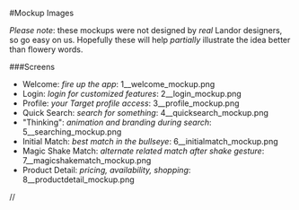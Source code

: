 #Mockup Images

*Please note*: these mockups were not designed by _real_ Landor designers, so go easy on us. Hopefully these will help _partially_ illustrate the idea better than flowery words.

###Screens

* Welcome: _fire up the app_: 1\_\_welcome\_mockup.png
* Login: _login for customized features_: 2\_\_login\_mockup.png
* Profile: _your Target profile access_: 3\_\_profile\_mockup.png
* Quick Search: _search for something_: 4\_\_quicksearch\_mockup.png
* "Thinking": _animation and branding during search_: 5\_\_searching\_mockup.png
* Initial Match: _best match in the bullseye_: 6\_\_initialmatch\_mockup.png
* Magic Shake Match: _alternate related match after shake gesture_: 7\_\_magicshakematch\_mockup.png
* Product Detail: _pricing, availability, shopping_: 8\_\_productdetail\_mockup.png

//